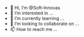- 👋 Hi, I’m @Soft-Innovas
- 👀 I’m interested in ...
- 🌱 I’m currently learning ...
- 💞️ I’m looking to collaborate on ...
- 📫 How to reach me ...

<!---
Soft-Innovas/Soft-Innovas is a ✨ special ✨ repository because its `README.md` (this file) appears on your GitHub profile.
You can click the Preview link to take a look at your changes.
--->
